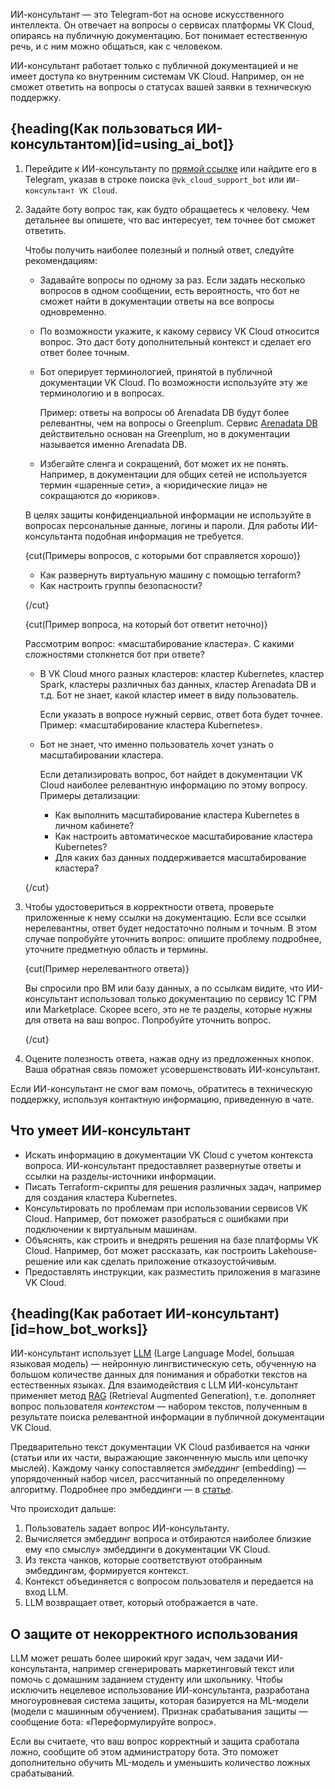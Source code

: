 ИИ-консультант — это Telegram-бот на основе искусственного интеллекта. Он отвечает на вопросы о сервисах платформы VK Cloud, опираясь на публичную документацию. Бот понимает естественную речь, и с ним можно общаться, как с человеком.

ИИ-консультант работает только с публичной документацией и не имеет доступа ко внутренним системам VK Cloud. Например, он не сможет ответить на вопросы о статусах вашей заявки в техническую поддержку.

## {heading(Как пользоваться ИИ-консультантом)[id=using_ai_bot]}

1.	Перейдите к ИИ-консультанту по [прямой ссылке](https://t.me/vk_cloud_support_bot) или найдите его в Telegram, указав в строке поиска `@vk_cloud_support_bot` или `ИИ-консультант VK Cloud`.

1.	Задайте боту вопрос так, как будто обращаетесь к человеку. Чем детальнее вы опишете, что вас интересует, тем точнее бот сможет ответить.

    Чтобы получить наиболее полезный и полный ответ, следуйте рекомендациям:

    * Задавайте вопросы по одному за раз. Если задать несколько вопросов в одном сообщении, есть вероятность, что бот не сможет найти в документации ответы на все вопросы одновременно.
    * По возможности укажите, к какому сервису VK Cloud относится вопрос. Это даст боту дополнительный контекст и сделает его ответ более точным.
    * Бот оперирует терминологией, принятой в публичной документации VK Cloud. По возможности используйте эту же терминологию и в вопросах.

        Пример: ответы на вопросы об Arenadata DB будут более релевантны, чем на вопросы о Greenplum. Сервис [Arenadata DB](/ru/dbs/adb) действительно основан на Greenplum, но в документации называется именно Arenadata DB.

    * Избегайте сленга и сокращений, бот может их не понять. Например, в документации для общих сетей не используется термин «шаренные сети», а «юридические лица» не сокращаются до «юриков».

    <warn>

    В целях защиты конфиденциальной информации не используйте в вопросах персональные данные, логины и пароли. Для работы ИИ-консультанта подобная информация не требуется.

    </warn>

    {cut(Примеры вопросов, с которыми бот справляется хорошо)}

    * Как развернуть виртуальную машину с помощью terraform?
    * Как настроить группы безопасности?

    {/cut}

    {cut(Пример вопроса, на который бот ответит неточно)}

    Рассмотрим вопрос: «масштабирование кластера». С какими сложностями столкнется бот при ответе?

    * В VK Cloud много разных кластеров: кластер Kubernetes, кластер Spark, кластеры различных баз данных, кластер Arenadata DB и т.д. Бот не знает, какой кластер имеет в виду пользователь.

        Если указать в вопросе нужный сервис, ответ бота будет точнее. Пример: «масштабирование кластера Kubernetes».

    * Бот не знает, что именно пользователь хочет узнать о масштабировании кластера.

        Если детализировать вопрос, бот найдет в документации VK Cloud наиболее релевантную информацию по этому вопросу. Примеры детализации:

        * Как выполнить масштабирование кластера Kubernetes в личном кабинете?
        * Как настроить автоматическое масштабирование кластера Kubernetes?
        * Для каких баз данных поддерживается масштабирование кластера?

    {/cut}

1. Чтобы удостовериться в корректности ответа, проверьте приложенные к нему ссылки на документацию. Если все ссылки нерелевантны, ответ будет недостаточно полным и точным. В этом случае попробуйте уточнить вопрос: опишите проблему подробнее, уточните предметную область и термины.

    {cut(Пример нерелевантного ответа)}

    Вы спросили про ВМ или базу данных, а по ссылкам видите, что ИИ-консультант использовал только документацию по сервису 1С ГРМ или Marketplace. Скорее всего, это не те разделы, которые нужны для ответа на ваш вопрос. Попробуйте уточнить вопрос.

    {/cut}

1. Оцените полезность ответа, нажав одну из предложенных кнопок. Ваша обратная связь поможет усовершенствовать ИИ-консультант.

Если ИИ-консультант не смог вам помочь, обратитесь в техническую поддержку, используя контактную информацию, приведенную в чате.

## Что умеет ИИ-консультант

* Искать информацию в документации VK Cloud с учетом контекста вопроса. ИИ-консультант предоставляет развернутые ответы и ссылки на разделы-источники информации.
* Писать Terraform-скрипты для решения различных задач, например для создания кластера Kubernetes.
* Консультировать по проблемам при использовании сервисов VK Cloud. Например, бот поможет разобраться с ошибками при подключении к виртуальным машинам.
* Объяснять, как строить и внедрять решения на базе платформы VK Cloud. Например, бот может рассказать, как построить Lakehouse-решение или как сделать приложение отказоустойчивым.
* Предоставлять инструкции, как разместить приложения в магазине VK Cloud.

## {heading(Как работает ИИ-консультант)[id=how_bot_works]}

ИИ-консультант использует [LLM](https://ru.wikipedia.org/wiki/Большая_языковая_модель) (Large Language Model, большая языковая модель) — нейронную лингвистическую сеть, обученную на большом количестве данных для понимания и обработки текстов на естественных языках. Для взаимодействия с LLM ИИ-консультант применяет метод [RAG](https://en.wikipedia.org/wiki/Retrieval-augmented_generation) (Retrieval Augmented Generation), т.е. дополняет вопрос пользователя *контекстом* — набором текстов, полученным в результате поиска релевантной информации в публичной документации VK Cloud.

Предварительно текст документации VK Cloud разбивается на *чанки* (статьи или их части, выражающие законченную мысль или цепочку мыслей). Каждому чанку сопоставляется *эмбеддинг* (embedding) — упорядоченный набор чисел, рассчитанный по определенному алгоритму. Подробнее про эмбеддинги — в [статье](https://www.nkj.ru/open/36052/).

Что происходит дальше:

1. Пользователь задает вопрос ИИ-консультанту.
1. Вычисляется эмбеддинг вопроса и отбираются наиболее близкие ему «по смыслу» эмбеддинги в документации VK Cloud.
1. Из текста чанков, которые соответствуют отобранным эмбеддингам, формируется контекст.
1. Контекст объединяется с вопросом пользователя и передается на вход LLM.
1. LLM возвращает ответ, который отображается в чате.

## О защите от некорректного использования

LLM может решать более широкий круг задач, чем задачи ИИ-консультанта, например сгенерировать маркетинговый текст или помочь с домашним заданием студенту или школьнику. Чтобы исключить нецелевое использование ИИ-консультанта, разработана многоуровневая система защиты, которая базируется на ML-модели (модели с машинным обучением). Признак срабатывания защиты — сообщение бота: «Переформулируйте вопрос».

Если вы считаете, что ваш вопрос корректный и защита сработала ложно, сообщите об этом администратору бота. Это поможет дополнительно обучить ML-модель и уменьшить количество ложных срабатываний.
